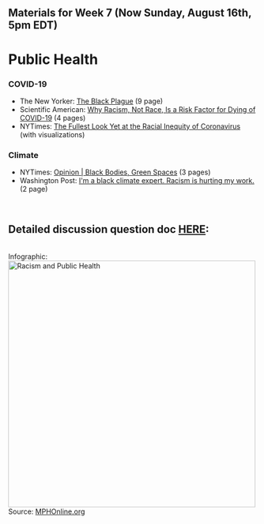 ## Materials for Week 7 (Now Sunday, August 16th, 5pm EDT)
# Public Health

### COVID-19
- The New Yorker: <a href="week7/black-plague-newyorker.pdf">The Black Plague</a> (9 page)
- Scientific American: <a href="week7/racism-not-race-as-risk-factor.pdf">Why Racism, Not Race, Is a Risk Factor for Dying of COVID-19</a> (4 pages)
- NYTimes: <a href="https://www.nytimes.com/interactive/2020/07/05/us/coronavirus-latinos-african-americans-cdc-data.html">The Fullest Look Yet at the Racial Inequity of Coronavirus</a> (with visualizations)

### Climate
- NYTimes: <a href="week7/black-bodies-green-spaces.pdf">Opinion | Black Bodies, Green Spaces</a> (3 pages)
- Washington Post: <a href="week7/racism-hurting-climate-work.pdf">I'm a black climate expert. Racism is hurting my work.</a> (2 page)
<br />

## Detailed discussion question doc [HERE](): 
<br />
Infographic:<br />
<a href="https://www.mphonline.org/racism-public-health/"><img src="https://www.mphonline.org/wp-content/uploads/2015/09/Racism-PublicHealth_AUG15.jpg" alt="Racism and Public Health" width="500" border="0" /></a><br />Source: <a href="https://www.mphonline.org/">MPHOnline.org</a>
